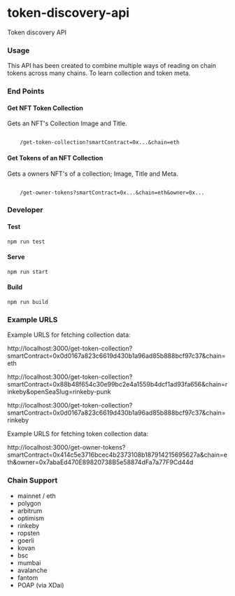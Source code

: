 # token-discovery-api

Token discovery API

### Usage

This API has been created to combine multiple ways of reading on chain tokens across many chains.
To learn collection and token meta. 

### End Points

#### Get NFT Token Collection

Gets an NFT's Collection Image and Title.

````

    /get-token-collection?smartContract=0x...&chain=eth

````

#### Get Tokens of an NFT Collection

Gets a owners NFT's of a collection; Image, Title and Meta.

````

    /get-owner-tokens?smartContract=0x...&chain=eth&owner=0x...

````

### Developer

#### Test

```` npm run test ````

#### Serve

```` npm run start ````

#### Build

```` npm run build ````

### Example URLS

Example URLS for fetching collection data:

http://localhost:3000/get-token-collection?smartContract=0x0d0167a823c6619d430b1a96ad85b888bcf97c37&chain=eth

http://localhost:3000/get-token-collection?smartContract=0x88b48f654c30e99bc2e4a1559b4dcf1ad93fa656&chain=rinkeby&openSeaSlug=rinkeby-punk

http://localhost:3000/get-token-collection?smartContract=0x0d0167a823c6619d430b1a96ad85b888bcf97c37&chain=rinkeby

Example URLS for fetching token collection data:

http://localhost:3000/get-owner-tokens?smartContract=0x414c5e3716bcec4b2373108b187914215695627a&chain=eth&owner=0x7abaEd470E89820738B5e58874dFa7a77F9Cd44d

### Chain Support

- mainnet / eth
- polygon
- arbitrum
- optimism
- rinkeby
- ropsten
- goerli
- kovan
- bsc
- mumbai
- avalanche
- fantom
- POAP (via XDai)